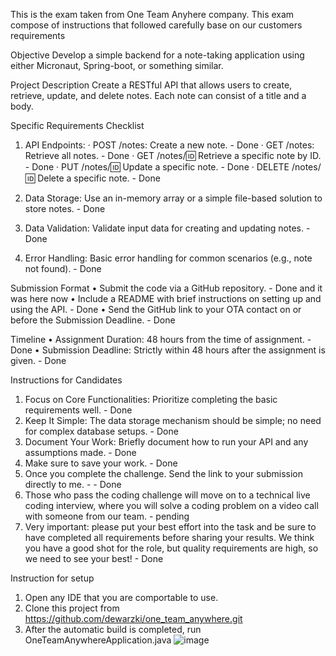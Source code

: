 This is the exam taken from One Team Anyhere company. This exam compose of instructions that followed carefully base on our customers requirements

Objective
Develop a simple backend for a note-taking application using either Micronaut, Spring-boot, or something similar. 

Project Description
Create a RESTful API that allows users to create, retrieve, update, and delete notes. Each note can consist of a title and a body.

Specific Requirements Checklist
1. API Endpoints:
· POST /notes: Create a new note. - Done
· GET /notes: Retrieve all notes. - Done
· GET /notes/:id: Retrieve a specific note by ID. - Done
· PUT /notes/:id: Update a specific note. - Done
· DELETE /notes/:id: Delete a specific note. - Done

2. Data Storage: Use an in-memory array or a simple file-based solution to store notes. - Done
3. Data Validation: Validate input data for creating and updating notes. - Done
4. Error Handling: Basic error handling for common scenarios (e.g., note not found). - Done

Submission Format
• Submit the code via a GitHub repository. - Done and it was here now
• Include a README with brief instructions on setting up and using the API. - Done
• Send the GitHub link to your OTA contact on or before the Submission Deadline. - Done



Timeline
• Assignment Duration: 48 hours from the time of assignment. - Done
• Submission Deadline: Strictly within 48 hours after the assignment is given. - Done



Instructions for Candidates
1. Focus on Core Functionalities: Prioritize completing the basic requirements well. - Done
2. Keep It Simple: The data storage mechanism should be simple; no need for complex database setups. - Done
3. Document Your Work: Briefly document how to run your API and any assumptions made. - Done
4. Make sure to save your work. - Done
5. Once you complete the challenge. Send the link to your submission directly to me. -  - Done
6. Those who pass the coding challenge will move on to a technical live coding interview, where you will solve a coding problem on a video call with someone from our team. - pending
7. Very important: please put your best effort into the task and be sure to have completed all requirements before sharing your results. We think you have a good shot for the role, but quality requirements are high, so we need to see your best! - Done

Instruction for setup
1. Open any IDE that you are comportable to use.
2. Clone this project from https://github.com/dewarzki/one_team_anywhere.git
3. After the automatic build is completed, run OneTeamAnywhereApplication.java
   ![image](https://github.com/dewarzki/one_team_anywhere/assets/17247994/02f202b6-7998-480a-ad64-06cfb58dafe5)

